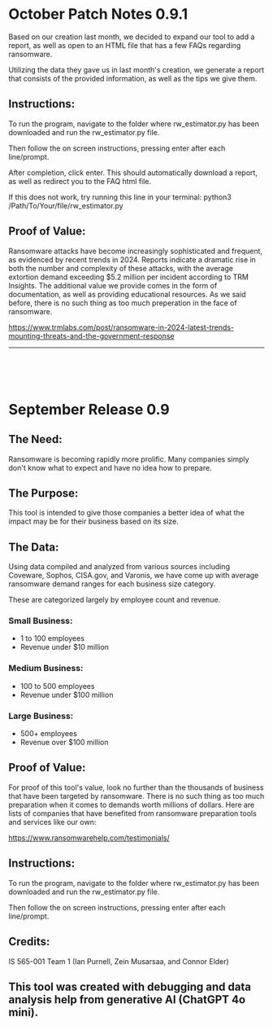 # October Patch Notes 0.9.1

Based on our creation last month, we decided to expand our tool to add a report, as well as open to an HTML file that has a few FAQs regarding ransomware.

Utilizing the data they gave us in last month's creation, we generate a report that consists of the provided information, as well as the tips we give them.

## Instructions:

To run the program, navigate to the folder where rw_estimator.py has been downloaded and run the rw_estimator.py file.

Then follow the on screen instructions, pressing enter after each line/prompt.

After completion, click enter. This should automatically download a report, as well as redirect you to the FAQ html file.

If this does not work, try running this line in your terminal:
python3 /Path/To/Your/file/rw_estimator.py

## Proof of Value:

Ransomware attacks have become increasingly sophisticated and frequent, as evidenced by recent trends in 2024. Reports indicate a dramatic rise in both the number and complexity of these attacks, with the average extortion demand exceeding $5.2 million per incident according to TRM Insights. The additional value we provide comes in the form of documentation, as well as providing educational resources. As we said before, there is no such thing as too much preperation in the face of ransomware.

https://www.trmlabs.com/post/ransomware-in-2024-latest-trends-mounting-threats-and-the-government-response

---  
&nbsp;  
&nbsp;  
&nbsp;  

# September Release 0.9

## The Need:

Ransomware is becoming rapidly more prolific. Many companies simply don't know what to expect and have no idea how to prepare.

## The Purpose:

This tool is intended to give those companies a better idea of what the impact may be for their business based on its size.

## The Data:

Using data compiled and analyzed from various sources including Coveware, Sophos, CISA.gov, and Varonis, we have come up with average ransomware demand ranges for each business size category.

These are categorized largely by employee count and revenue.

### Small Business:

- 1 to 100 employees
- Revenue under $10 million

### Medium Business:

- 100 to 500 employees
- Revenue under $100 million

### Large Business:

- 500+ employees
- Revenue over $100 million

## Proof of Value:

For proof of this tool's value, look no further than the thousands of business that have been targeted by ransomware. There is no such thing as too much preparation when it comes to demands worth millions of dollars. Here are lists of companies that have benefited from ransomware preparation tools and services like our own:

https://www.ransomwarehelp.com/testimonials/

## Instructions:

To run the program, navigate to the folder where rw_estimator.py has been downloaded and run the rw_estimator.py file.

Then follow the on screen instructions, pressing enter after each line/prompt.

## Credits:

IS 565-001 Team 1 (Ian Purnell, Zein Musarsaa, and Connor Elder)

## This tool was created with debugging and data analysis help from generative AI (ChatGPT 4o mini).

